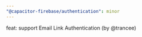 ```yaml
---
"@capacitor-firebase/authentication": minor
---
```


feat: support Email Link Authentication (by @trancee)
